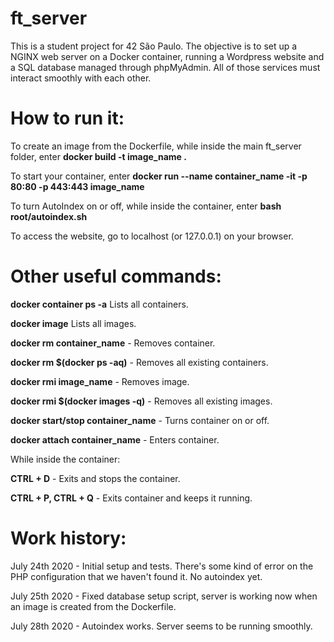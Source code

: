 # ft_server
This is a student project for 42 São Paulo. The objective is to set up a NGINX web server on a Docker container, running a Wordpress website and a SQL database managed through phpMyAdmin. All of those services must interact smoothly with each other.

# How to run it:

To create an image from the Dockerfile, while inside the main ft_server folder, enter **docker build -t image_name .**

To start your container, enter **docker run --name container_name -it -p 80:80 -p 443:443 image_name**

To turn AutoIndex on or off, while inside the container, enter **bash root/autoindex.sh**

To access the website, go to localhost (or 127.0.0.1) on your browser.

# Other useful commands:

**docker container ps -a**
Lists all containers.

**docker image**
Lists all images.

**docker rm container_name** - Removes container.

**docker rm $(docker ps -aq)** - Removes all existing containers.

**docker rmi image_name** - Removes image.

**docker rmi $(docker images -q)** - Removes all existing images.

**docker start/stop container_name** - Turns container on or off.

**docker attach container_name** - Enters container.

While inside the container:

**CTRL + D** - Exits and stops the container.

**CTRL + P, CTRL + Q** - Exits container and keeps it running.

# Work history:
July 24th 2020 - Initial setup and tests. There's some kind of error on the PHP configuration that we haven't found it. No autoindex yet.

July 25th 2020 - Fixed database setup script, server is working now when an image is created from the Dockerfile.

July 28th 2020 - Autoindex works. Server seems to be running smoothly.
